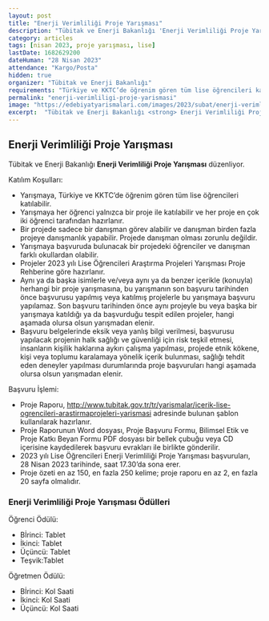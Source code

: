 ```yaml
---
layout: post
title: "Enerji Verimliliği Proje Yarışması"
description: "Tübitak ve Enerji Bakanlığı 'Enerji Verimliliği Proje Yarışması' düzenliyor."
category: articles
tags: [nisan 2023, proje yarışması, lise]
lastDate: 1682629200
dateHuman: "28 Nisan 2023"
attendance: "Kargo/Posta"
hidden: true
organizer: "Tübitak ve Enerji Bakanlığı"
requirements: "Türkiye ve KKTC’de öğrenim gören tüm lise öğrencileri katılabilir."
permalink: "enerji-verimliligi-proje-yarismasi"
image: "https://edebiyatyarismalari.com/images/2023/subat/enerji-verimliligi-proje-yarismasi.jpg"
excerpt:  "Tübitak ve Enerji Bakanlığı <strong> Enerji Verimliliği Proje Yarışması </strong> düzenliyor."
---
```


## Enerji Verimliliği Proje Yarışması
Tübitak ve Enerji Bakanlığı **Enerji Verimliliği Proje Yarışması** düzenliyor.  

Katılım Koşulları:
- Yarışmaya, Türkiye ve KKTC’de öğrenim gören tüm lise öğrencileri katılabilir.
- Yarışmaya her öğrenci yalnızca bir proje ile katılabilir ve her proje en çok iki öğrenci tarafından hazırlanır.
- Bir projede sadece bir danışman görev alabilir ve danışman birden fazla projeye danışmanlık yapabilir. Projede danışman olması zorunlu değildir.
- Yarışmaya başvuruda bulunacak bir projedeki öğrenciler ve danışman farklı okullardan olabilir.
- Projeler 2023 yılı Lise Öğrencileri Araştırma Projeleri Yarışması Proje Rehberine göre hazırlanır.
- Aynı ya da başka isimlerle ve/veya aynı ya da benzer içerikle (konuyla) herhangi bir proje yarışmasına, bu yarışmanın son başvuru tarihinden önce başvurusu yapılmış veya katılmış projelerle bu yarışmaya başvuru yapılamaz. Son başvuru tarihinden önce aynı projeyle bu veya başka bir yarışmaya katıldığı ya da başvurduğu tespit edilen projeler, hangi aşamada olursa olsun yarışmadan elenir.
- Başvuru belgelerinde eksik veya yanlış bilgi verilmesi, başvurusu yapılacak projenin halk sağlığı ve güvenliği için risk teşkil etmesi, insanların kişilik haklarına aykırı çalışma yapılması, projede etnik kökene, kişi veya toplumu karalamaya yönelik içerik bulunması, sağlığı tehdit eden deneyler yapılması durumlarında proje başvuruları hangi aşamada olursa olsun yarışmadan elenir.


Başvuru İşlemi:
- Proje Raporu, http://www.tubitak.gov.tr/tr/yarismalar/icerik-lise-ogrencileri-arastirmaprojeleri-yarismasi adresinde bulunan şablon kullanılarak hazırlanır.
- Proje Raporunun Word dosyası, Proje Başvuru Formu, Bilimsel Etik ve Proje Katkı Beyan Formu PDF dosyası bir bellek çubuğu veya CD içerisine kaydedilerek başvuru evrakları ile birlikte gönderilir.
- 2023 yılı Lise Öğrencileri Enerji Verimliliği Proje Yarışması başvuruları, 28 Nisan 2023 tarihinde, saat 17.30’da sona erer.
- Proje özeti en az 150, en fazla 250 kelime; proje raporu en az 2, en fazla 20 sayfa olmalıdır.


### Enerji Verimliliği Proje Yarışması Ödülleri
Öğrenci Ödülü:
- Bİrinci: Tablet
- İkinci: Tablet
- Üçüncü: Tablet
- Teşvik:Tablet

Öğretmen Ödülü: 
- Bİrinci: Kol Saati
- İkinci: Kol Saati
- Üçüncü: Kol Saati